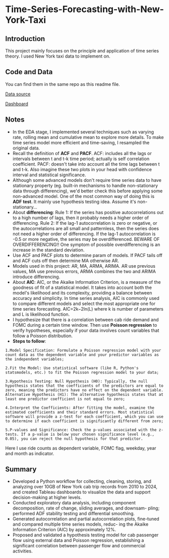 # Time-Series-Forecasting-with-New-York-Taxi

## Introduction
This project mainly focuses on the principle and application of time series theory. I used New York taxi data to implement on. 

## Code and Data
You can find them in the same repo as this readme file.

[Data source](https://www.nyc.gov/site/tlc/about/tlc-trip-record-data.page)

[Dashboard](https://public.tableau.com/app/profile/ruize.xuan/viz/taxi_17164222813720/1_1)


## Notes
- In the EDA stage, I implemented several techniques such as varying rate, rolling mean and cumulative mean to explore more details. To make time series model more efficient and time-saving, I resampled the original data.
- Recall the definition of **ACF** and **PACF**. ACF: includes all the lags or intervals between t and t-k time period; actually is self correlation coefficient. PACF: doesn't take into account all the time lags between t and t-k. Also imagine these two plots in your head with confidence interval and statistical significance.
- Although some advanced models don't require time series data to have stationary property (eg. built-in mechanisms to handle non-stationary data through differencing), we'd better check this before applying some non-advanced model. One of the most common way of doing this is **ADF test**. It mainly use hypothesis testing idea. Assume it's non-stationary...
- About **differencing**: Rule 1: If the series has positive autocorrelations out to a high number of lags, then it probably needs a higher order of differencing. Rule 2: If the lag-1 autocorrelation is zero or negative, or the autocorrelations are all small and patternless, then the series does not need a higher order of  differencing. If the lag-1 autocorrelation is -0.5 or more negative, the series may be overdifferenced.  BEWARE OF OVERDIFFERENCING!! One symptom of possible overdifferencing is an increase in the standard deviation.
- Use ACF and PACF plots to determine param of models. If PACF tails off and ACF cuts off then determine MA otherwise AR.
- Models used in this project: AR, MA, ARMA, ARIMA. AR use previous values, MA use previous errors, ARMA combines the two and ARIMA introduce differencing.
- About **AIC**: AIC, or the Akaike Information Criterion, is a measure of the goodness of fit of a statistical model. It takes into account both the model's likelihood and its complexity, providing a balance between accuracy and simplicity. In time series analysis, AIC is commonly used to compare different models and select the most appropriate one for time series forecasting. AIC=2k−2ln(L) where k is number of parameters and L is likelihood function.
- I hypothesize that there is a correlation between cab ride demand and FOMC during a certain time window. Then use **Poisson regression** to verify hypotheses, especially if your data involves count variables that follow a Poisson distribution.
- **Steps to follow**:
```
1.Model Specification: Formulate a Poisson regression model with your count data as the dependent variable and your predictor variables as the independent variables;
  
2.Fit the Model: Use statistical software (like R, Python's statsmodels, etc.) to fit the Poisson regression model to your data; 

3.Hypothesis Testing: Null Hypothesis (H0): Typically, the null hypothesis states that the coefficients of the predictors are equal to zero, meaning the predictors have no effect on the dependent variable. Alternative Hypothesis (H1): The alternative hypothesis states that at least one predictor coefficient is not equal to zero; 

4.Interpret the Coefficients: After fitting the model, examine the estimated coefficients and their standard errors. Most statistical software will provide a z-test for each coefficient, which you can use to determine if each coefficient is significantly different from zero; 

5.P-values and Significance: Check the p-values associated with the z-tests. If a p-value is below your chosen significance level (e.g., 0.05), you can reject the null hypothesis for that predictor. 
```
Here I use ride counts as dependent variable, FOMC flag, weekday, year and month as indicator.

## Summary
- Developed a Python workflow for collecting, cleaning, storing, and analyzing over 10GB of New York cab trip records
from 2010 to 2024, and created Tableau dashboards to visualize the data and support decision-making at higher levels.
- Conducted exploratory data analysis, including component decomposition, rate of change, sliding averages, and downsam-
pling; performed ADF stability testing and differential smoothing.
- Generated autocorrelation and partial autocorrelation plots, fine-tuned and compared multiple time series models, reduc-
ing the Akaike Information Criterion (AIC) by approximately 12%.
- Proposed and validated a hypothesis testing model for cab passenger flow using external data and Poisson regression,
establishing a significant correlation between passenger flow and commercial activities.
